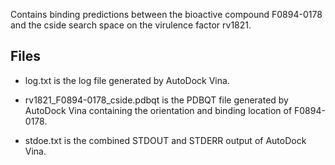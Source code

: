Contains binding predictions between the bioactive compound F0894-0178 and the cside search space on the virulence factor rv1821.

## Files

- log.txt is the log file generated by AutoDock Vina.

- rv1821_F0894-0178_cside.pdbqt is the PDBQT file generated by AutoDock Vina containing the orientation and binding location of F0894-0178.

- stdoe.txt is the combined STDOUT and STDERR output of AutoDock Vina.

